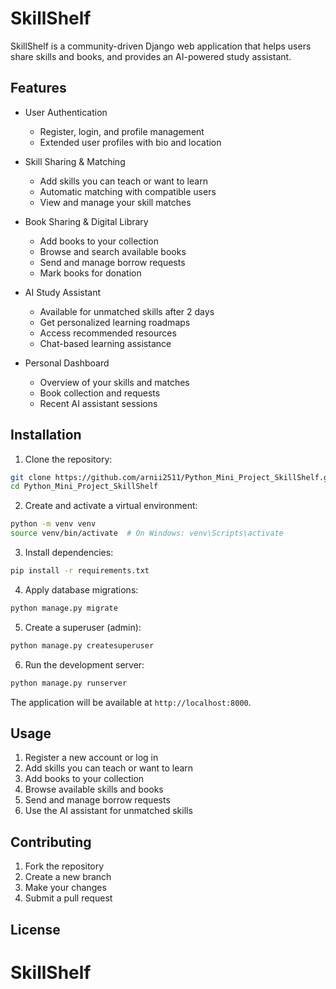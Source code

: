 # SkillShelf

SkillShelf is a community-driven Django web application that helps users share skills and books, and provides an AI-powered study assistant.

## Features

- User Authentication
  - Register, login, and profile management
  - Extended user profiles with bio and location

- Skill Sharing & Matching
  - Add skills you can teach or want to learn
  - Automatic matching with compatible users
  - View and manage your skill matches

- Book Sharing & Digital Library
  - Add books to your collection
  - Browse and search available books
  - Send and manage borrow requests
  - Mark books for donation

- AI Study Assistant
  - Available for unmatched skills after 2 days
  - Get personalized learning roadmaps
  - Access recommended resources
  - Chat-based learning assistance

- Personal Dashboard
  - Overview of your skills and matches
  - Book collection and requests
  - Recent AI assistant sessions

## Installation

1. Clone the repository:
```bash
git clone https://github.com/arnii2511/Python_Mini_Project_SkillShelf.git
cd Python_Mini_Project_SkillShelf
```

2. Create and activate a virtual environment:
```bash
python -m venv venv
source venv/bin/activate  # On Windows: venv\Scripts\activate
```

3. Install dependencies:
```bash
pip install -r requirements.txt
```

4. Apply database migrations:
```bash
python manage.py migrate
```

5. Create a superuser (admin):
```bash
python manage.py createsuperuser
```

6. Run the development server:
```bash
python manage.py runserver
```

The application will be available at `http://localhost:8000`.

## Usage

1. Register a new account or log in
2. Add skills you can teach or want to learn
3. Add books to your collection
4. Browse available skills and books
5. Send and manage borrow requests
6. Use the AI assistant for unmatched skills

## Contributing

1. Fork the repository
2. Create a new branch
3. Make your changes
4. Submit a pull request

## License

 # SkillShelf

